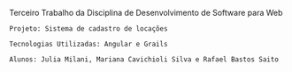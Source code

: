Terceiro Trabalho da Disciplina de Desenvolvimento de Software para Web

    Projeto: Sistema de cadastro de locações

    Tecnologias Utilizadas: Angular e Grails

    Alunos: Julia Milani, Mariana Cavichioli Silva e Rafael Bastos Saito
